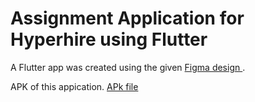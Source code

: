 # Assignment Application for Hyperhire using Flutter 


A Flutter app was created using the given [ Figma design ](https://www.figma.com/file/fLg7HB8Fg7Se12EYsSRVel/Publisher-Test-Figma?type=design&node-id=0%3A1&mode=design&t=zgBobrchVPbKGKxb-1).


APK of this appication. [APk file](https://drive.google.com/file/d/1EQ7p1ndxg8Z298hrXpSbSo7xHlBP-rBA/view?usp=sharing)




